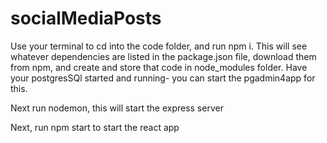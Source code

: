 # socialMediaPosts
Use your terminal to cd into the code folder, and run npm i. This will see whatever dependencies are listed in the package.json file, 
download them from npm, and create and store that code in node_modules folder.
Have your postgresSQl started and running- you can start the pgadmin4app for this.

Next run nodemon, this will start the express server

Next, run npm start to start the react app
